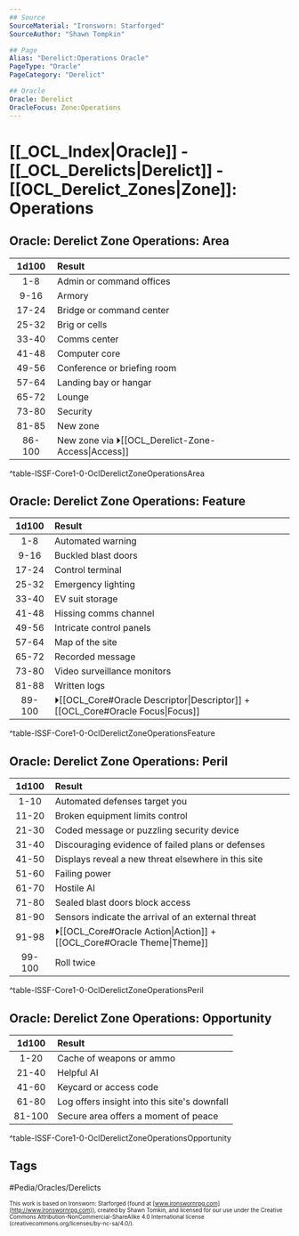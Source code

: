 ```yaml
---
## Source
SourceMaterial: "Ironsworn: Starforged"
SourceAuthor: "Shawn Tompkin"

## Page
Alias: "Derelict:Operations Oracle"
PageType: "Oracle"
PageCategory: "Derelict"

## Oracle
Oracle: Derelict
OracleFocus: Zone:Operations
---
```

# [[_OCL_Index|Oracle]] - [[_OCL_Derelicts|Derelict]] - [[OCL_Derelict_Zones|Zone]]: Operations


## Oracle: Derelict Zone Operations: Area
| 1d100 | Result |
|:---:|:--- |
| 1-8 | Admin or command offices |
| 9-16 | Armory |
| 17-24 | Bridge or command center |
| 25-32 | Brig or cells |
| 33-40 | Comms center |
| 41-48 | Computer core |
| 49-56 | Conference or briefing room |
| 57-64 | Landing bay or hangar |
| 65-72 | Lounge |
| 73-80 | Security |
| 81-85 | New zone |
| 86-100 | New zone via ⏵[[OCL_Derelict-Zone-Access\|Access]] |
^table-ISSF-Core1-0-OclDerelictZoneOperationsArea

## Oracle: Derelict Zone Operations: Feature
| 1d100 | Result |
|:---:|:--- |
| 1-8 | Automated warning |
| 9-16 | Buckled blast doors |
| 17-24 | Control terminal |
| 25-32 | Emergency lighting |
| 33-40 | EV suit storage |
| 41-48 | Hissing comms channel |
| 49-56 | Intricate control panels |
| 57-64 | Map of the site |
| 65-72 | Recorded message |
| 73-80 | Video surveillance monitors |
| 81-88 | Written logs |
| 89-100 | ⏵[[OCL_Core#Oracle Descriptor\|Descriptor]] + [[OCL_Core#Oracle Focus\|Focus]] |
^table-ISSF-Core1-0-OclDerelictZoneOperationsFeature

## Oracle: Derelict Zone Operations: Peril
| 1d100 | Result |
|:---:|:--- |
| 1-10 | Automated defenses target you |
| 11-20 | Broken equipment limits control |
| 21-30 | Coded message or puzzling security device |
| 31-40 | Discouraging evidence of failed plans or defenses |
| 41-50 | Displays reveal a new threat elsewhere in this site |
| 51-60 | Failing power |
| 61-70 | Hostile AI |
| 71-80 | Sealed blast doors block access |
| 81-90 | Sensors indicate the arrival of an external threat |
| 91-98 | ⏵[[OCL_Core#Oracle Action\|Action]] + [[OCL_Core#Oracle Theme\|Theme]] |
| 99-100 | Roll twice |
^table-ISSF-Core1-0-OclDerelictZoneOperationsPeril

## Oracle: Derelict Zone Operations: Opportunity 
| 1d100 | Result |
|:---:|:--- |
| 1-20 | Cache of weapons or ammo |
| 21-40 | Helpful AI |
| 41-60 | Keycard or access code |
| 61-80 | Log offers insight into this site's downfall |
| 81-100 | Secure area offers a moment of peace |
^table-ISSF-Core1-0-OclDerelictZoneOperationsOpportunity

## Tags
#Pedia/Oracles/Derelicts 

<font size=-2>This work is based on Ironsworn: Starforged (found at [www.ironswornrpg.com](http://www.ironswornrpg.com)), created by Shawn Tomkin, and licensed for our use under the Creative Commons Attribution-NonCommercial-ShareAlike 4.0 International license  (creativecommons.org/licenses/by-nc-sa/4.0/).</font>